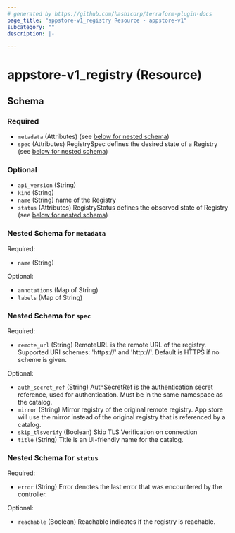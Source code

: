 ```yaml
---
# generated by https://github.com/hashicorp/terraform-plugin-docs
page_title: "appstore-v1_registry Resource - appstore-v1"
subcategory: ""
description: |-
  
---
```


# appstore-v1_registry (Resource)





<!-- schema generated by tfplugindocs -->
## Schema

### Required

- `metadata` (Attributes) (see [below for nested schema](#nestedatt--metadata))
- `spec` (Attributes) RegistrySpec defines the desired state of a Registry (see [below for nested schema](#nestedatt--spec))

### Optional

- `api_version` (String)
- `kind` (String)
- `name` (String) name of the Registry
- `status` (Attributes) RegistryStatus defines the observed state of Registry (see [below for nested schema](#nestedatt--status))

<a id="nestedatt--metadata"></a>
### Nested Schema for `metadata`

Required:

- `name` (String)

Optional:

- `annotations` (Map of String)
- `labels` (Map of String)


<a id="nestedatt--spec"></a>
### Nested Schema for `spec`

Required:

- `remote_url` (String) RemoteURL is the remote URL of the registry. Supported URI schemes: 'https://' and 'http://'.
	Default is HTTPS if no scheme is given.

Optional:

- `auth_secret_ref` (String) AuthSecretRef is the authentication secret reference, used for authentication.
Must be in the same namespace as the catalog.
- `mirror` (String) Mirror registry of the original remote registry.
App store will use the mirror instead of the original registry that is referenced by a catalog.
- `skip_tlsverify` (Boolean) Skip TLS Verification on connection
- `title` (String) Title is an UI-friendly name for the catalog.


<a id="nestedatt--status"></a>
### Nested Schema for `status`

Required:

- `error` (String) Error denotes the last error that was encountered by the controller.

Optional:

- `reachable` (Boolean) Reachable indicates if the registry is reachable.
